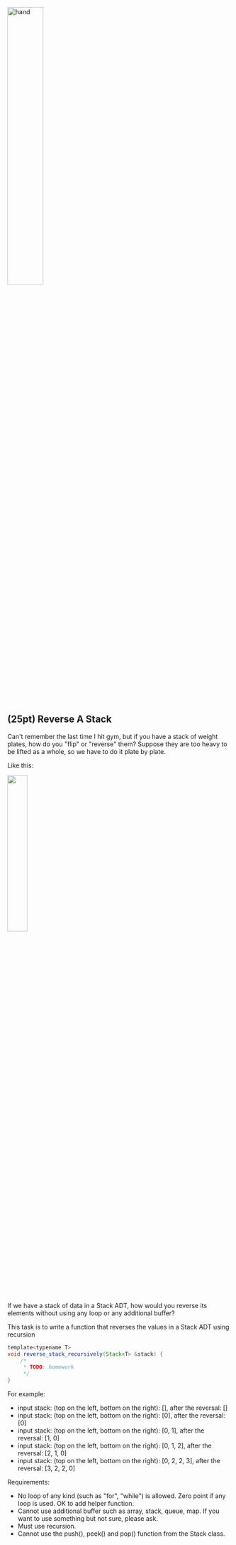 <img src="https://user-images.githubusercontent.com/252020/169448091-798c207a-ee2e-44e7-a42a-9b33552fbcb1.png"
     alt="hand"
     width="40%" />

## (25pt) Reverse A Stack

Can't remember the last time I hit gym, but if you have a stack of weight plates, how do you "flip" or "reverse" them? Suppose they are too heavy to be lifted as a whole, so we have to do it plate by plate.

Like this:

<img src="https://user-images.githubusercontent.com/252020/169448681-0d76f78c-a9e7-4c9b-a30c-396c90968f42.png" width="30%">

If we have a stack of data in a Stack ADT, how would you reverse its elements without using any loop or any additional buffer?

This task is to write a function that reverses the values in a Stack ADT using recursion

```java
template<typename T>
void reverse_stack_recursively(Stack<T> &stack) {
    /*
     * TODO: homework
     */
}
```

For example:

* input stack: (top on the left, bottom on the right): [], after the reversal: []
* input stack: (top on the left, bottom on the right): [0], after the reversal: [0]
* input stack: (top on the left, bottom on the right): [0, 1], after the reversal: [1, 0]
* input stack: (top on the left, bottom on the right): [0, 1, 2], after the reversal: [2, 1, 0]
* input stack: (top on the left, bottom on the right): [0, 2, 2, 3], after the reversal: [3, 2, 2, 0]


Requirements:

- No loop of any kind (such as "for", "while") is allowed. Zero point if any loop is used. OK to add helper function.
- Cannot use additional buffer such as array, stack, queue, map. If you want to use something but not sure, please ask.
- Must use recursion.
- Cannot use the push(), peek() and pop() function from the Stack class.

